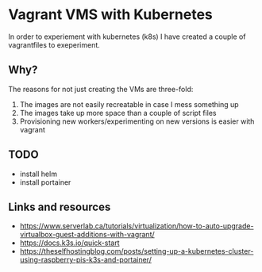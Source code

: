 # Vagrant VMS with Kubernetes

In order to experiement with kubernetes (k8s) I have created a couple of vagrantfiles to exeperiment.

## Why?
The reasons for not just creating the VMs are three-fold:
1. The images are not easily recreatable in case I mess something up
1. The images take up more space than a couple of script files
1. Provisioning new workers/experimenting on new versions is easier with vagrant




## TODO 
* install helm
* install portainer


## Links and resources
* https://www.serverlab.ca/tutorials/virtualization/how-to-auto-upgrade-virtualbox-guest-additions-with-vagrant/
* https://docs.k3s.io/quick-start 
* https://theselfhostingblog.com/posts/setting-up-a-kubernetes-cluster-using-raspberry-pis-k3s-and-portainer/